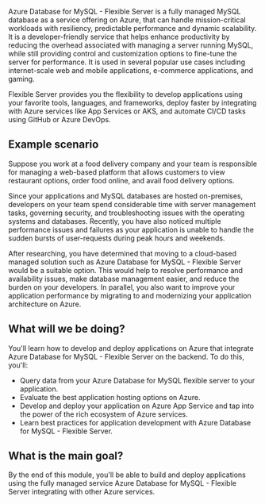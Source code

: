 Azure Database for MySQL - Flexible Server is a fully managed MySQL database as a service offering on Azure, that can handle mission-critical workloads with resiliency, predictable performance and dynamic scalability. It is a developer-friendly service that helps enhance productivity by reducing the overhead associated with managing a server running MySQL, while still providing control and customization options to fine-tune the server for performance. It is used in several popular use cases including internet-scale web and mobile applications, e-commerce applications, and gaming.

Flexible Server provides you the flexibility to develop applications using your favorite tools, languages, and frameworks, deploy faster by integrating with Azure services like App Services or AKS, and automate CI/CD tasks using GitHub or Azure DevOps.

## Example scenario

Suppose you work at a food delivery company and your team is responsible for managing a web-based platform that allows customers to view restaurant options, order food online, and avail food delivery options.

Since your applications and MySQL databases are hosted on-premises, developers on your team spend considerable time with server management tasks, governing security, and troubleshooting issues with the operating systems and databases. Recently, you have also noticed multiple performance issues and failures as your application is unable to handle the sudden bursts of user-requests during peak hours and weekends.

After researching, you have determined that moving to a cloud-based managed solution such as Azure Database for MySQL - Flexible Server would be a suitable option. This would help to resolve performance and availability issues, make database management easier, and reduce the burden on your developers. In parallel, you also want to improve your application performance by migrating to and modernizing your application architecture on Azure.

## What will we be doing?

You'll learn how to develop and deploy applications on Azure that integrate Azure Database for MySQL - Flexible Server on the backend. To do this, you'll:

- Query data from your Azure Database for MySQL flexible server to your application.
- Evaluate the best application hosting options on Azure.
- Develop and deploy your application on Azure App Service and tap into the power of the rich ecosystem of Azure services.
- Learn best practices for application development with Azure Database for MySQL - Flexible Server.

## What is the main goal?

By the end of this module, you'll be able to build and deploy applications using the fully managed service Azure Database for MySQL - Flexible Server integrating with other Azure services.
